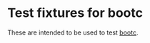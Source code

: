 # Test fixtures for bootc

These are intended to be used to test [bootc](https://github.com/containers/bootc).
